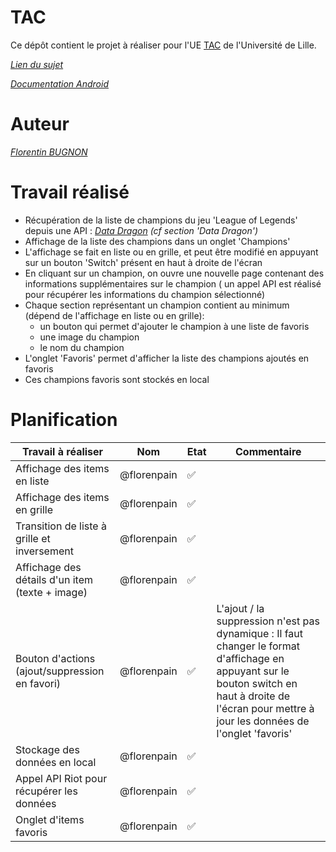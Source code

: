 # TAC

Ce dépôt contient le projet à réaliser pour l'UE [TAC](https://www.fil.univ-lille.fr/portail/index.php?dipl=MInfo&sem=ES&ue=TAC&label=Pr%C3%A9sentation) de l'Université de Lille.

*[Lien du sujet](https://github.com/Florenpain/TAC/blob/main/CahierDesCharges.pdf)*

*[Documentation Android]( https://developer.android.com/guide/index.html )*

# Auteur 

*[Florentin BUGNON](https://github.com/Florenpain)*

# Travail réalisé 

- Récupération de la liste de champions du jeu 'League of Legends' depuis une API : *[Data Dragon](https://developer.riotgames.com/docs/lol) (cf section 'Data Dragon')*
- Affichage de la liste des champions dans un onglet 'Champions'
- L'affichage se fait en liste ou en grille, et peut être modifié en appuyant sur un bouton 'Switch' présent en haut à droite de l'écran
- En cliquant sur un champion, on ouvre une nouvelle page contenant des informations supplémentaires sur le champion ( un appel API est réalisé pour récupérer les informations du champion sélectionné)
- Chaque section représentant un champion contient au minimum (dépend de l'affichage en liste ou en grille):
  - un bouton qui permet d'ajouter le champion à une liste de favoris
  - une image du champion
  - le nom du champion
- L'onglet 'Favoris' permet d'afficher la liste des champions ajoutés en favoris
- Ces champions favoris sont stockés en local

# Planification 

| Travail à réaliser                              | Nom         | Etat               | Commentaire                                                                                                                                                                                              |
|-------------------------------------------------|-------------|--------------------|----------------------------------------------------------------------------------------------------------------------------------------------------------------------------------------------------------|
| Affichage des items en liste                    | @florenpain | :white_check_mark: |                                                                                                                                                                                                          |
| Affichage des items en grille                   | @florenpain | :white_check_mark: |                                                                                                                                                                                                          |
| Transition de liste à grille et inversement     | @florenpain | :white_check_mark: |                                                                                                                                                                                                          |
| Affichage des détails d'un item (texte + image) | @florenpain | :white_check_mark: |                                                                                                                                                                                                          |
| Bouton d'actions (ajout/suppression en favori)  | @florenpain | :white_check_mark: | L'ajout / la suppression n'est pas dynamique : Il faut changer le format d'affichage en appuyant sur le bouton switch en haut à droite de l'écran pour mettre à jour les données de l'onglet 'favoris'   |
| Stockage des données en local                   | @florenpain | :white_check_mark: |                                                                                                                                                                                                          |
| Appel API Riot pour récupérer les données       | @florenpain | :white_check_mark: |                                                                                                                                                                                                          |
| Onglet d'items favoris                          | @florenpain | :white_check_mark: |                                                                                                                                                                                                          |


